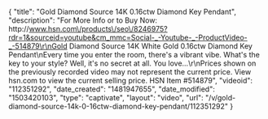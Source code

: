 {
    "title": "Gold   Diamond Source 14K 0.16ctw Diamond Key Pendant",
    "description": "For More Info or to Buy Now: http:\/\/www.hsn.com\/products\/seo\/8246975?rdr=1&sourceid=youtube&cm_mmc=Social-_-Youtube-_-ProductVideo-_-514879\r\nGold   Diamond Source 14K White Gold 0.16ctw Diamond Key Pendant\nEvery time you enter the room, there's a vibrant vibe. What's the key to your style? Well, it's no secret at all. You love...\r\nPrices shown on the previously recorded video may not represent the current price.  View hsn.com to view the current selling price. HSN Item #514879",
    "videoid": "112351292",
    "date_created": "1481947655",
    "date_modified": "1503420103",
    "type": "captivate",
    "layout": "video",
    "url": "\/v\/gold-diamond-source-14k-0-16ctw-diamond-key-pendant\/112351292"
}